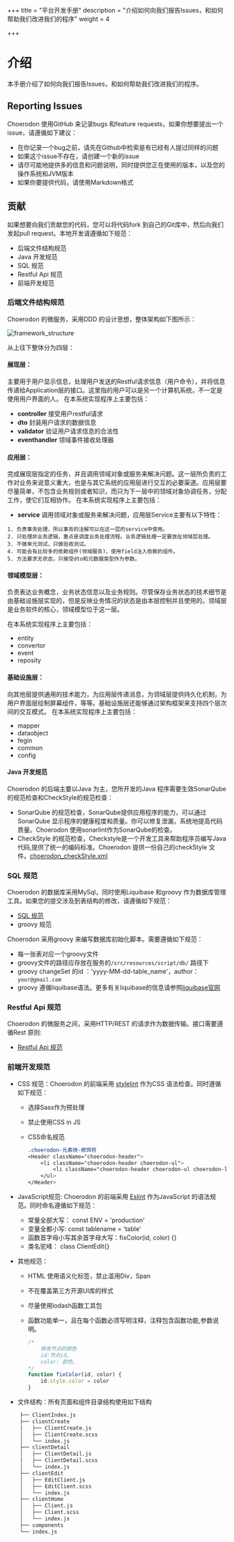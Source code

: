+++
title = "平台开发手册"
description = "介绍如何向我们报告Issues，和如何帮助我们改进我们的程序"
weight = 4

+++

# 介绍

本手册介绍了如何向我们报告Issues，和如何帮助我们改进我们的程序。

## Reporting Issues

Choerodon 使用GitHub 来记录bugs 和feature requests，如果你想要提出一个issue，请遵循如下建议：

* 在你记录一个bug之前，请先在Github中检索是有已经有人提过同样的问题
* 如果这个issue不存在，请创建一个新的issue
* 请尽可能地提供多的信息和问题说明，同时提供您正在使用的版本，以及您的操作系统和JVM版本
* 如果你要提供代码，请使用Markdown格式

## 贡献

如果想要向我们贡献您的代码，您可以将代码fork 到自己的Git库中，然后向我们发起pull request。本地开发请遵循如下规范：

* 后端文件结构规范
* Java 开发规范
* SQL 规范
* Restful Api 规范
* 前端开发规范

### 后端文件结构规范

Choerodon 的微服务，采用DDD 的设计思想，整体架构如下图所示：

![framework_structure](/cimg/framework_structure.jpg)

从上往下整体分为四层：

#### 展现层：
主要用于用户显示信息，处理用户发送的Restful请求信息（用户命令），并将信息传递给Application层的接口。这里指的用户可以是另一个计算机系统，不一定是使用用户界面的人。
在本系统实现程序上主要包括：

- **controller**  接受用户restful请求
- **dto** 封装用户请求的数据信息
- **validator** 验证用户请求信息的合法性
- **eventhandler** 领域事件接收处理器

#### 应用层：
完成展现层指定的任务，并且调用领域对象或服务来解决问题。这一层所负责的工作对业务来说意义重大，也是与其它系统的应用层进行交互的必要渠道。应用层要尽量简单，不包含业务规则或者知识，而只为下一层中的领域对象协调任务，分配工作，使它们互相协作。
在本系统实现程序上主要包括：

- **service**  调用领域对象或服务来解决问题，应用层Service主要有以下特性：

```
1. 负责事务处理，所以事务的注解可以在这一层的service中使用。
2. 只处理非业务逻辑，重点是调度业务处理流程。业务逻辑处理一定要放在领域层处理。
3. 不做单元测试，只做验收测试。
4. 可能会有比较多的依赖组件(领域服务)，使用field注入依赖的组件。
5. 方法要求无状态，只接受dto和元数据类型作为参数。
```

#### 领域模型层：

负责表达业务概念，业务状态信息以及业务规则。尽管保存业务状态的技术细节是由基础设施层实现的，但是反映业务情况的状态是由本层控制并且使用的。领域层是业务软件的核心，领域模型位于这一层。

在本系统实现程序上主要包括：
- entity
- convertor
- event
- reposity

#### 基础设施层：
向其他层提供通用的技术能力，为应用层传递消息，为领域层提供持久化机制，为用户界面层绘制屏幕组件，等等。基础设施层还能够通过架构框架来支持四个层次间的交互模式。
在本系统实现程序上主要包括：
- mapper
- dataobject
- fegin
- common
- config

#### Java 开发规范

Choerodon 的后端主要以Java 为主，您所开发的Java 程序需要生效SonarQube的规范检查和CheckStyle的规范检查：

* SonarQube 的规范检查，SonarQube提供应用程序的能力，可以通过SonarQube 显示程序的健康程度和质量。你可以修复泄漏，系统地提高代码质量。Choerodon 使用sonarlint作为SonarQube的检查。
* CheckStyle 的规范检查，Checkstyle是一个开发工具来帮助程序员编写Java代码,提供了统一的编码标准。Choerodon 提供一份自己的checkStyle 文件。[choerodon_checkStyle.xml](./choerodon_checks.xml)

### SQL 规范

Choerodon 的数据库采用MySql，同时使用Liquibase 和groovy 作为数据库管理工具。如果您的提交涉及到表结构的修改，请遵循如下规范：

* [SQL 规范](./sql)
* groovy 规范

Choerodon 采用groovy 来编写数据库初始化脚本。需要遵循如下规范：

* 每一张表对应一个groovy文件
* groovy文件的路径应存放在服务的`/src/resources/script/db/` 路径下
* groovy changeSet 的id ：'yyyy-MM-dd-table_name'，author：`your@gmail.com`
* groovy 遵循liquibase语法。更多有关liquibase的信息请参照[liquibase官网](http://www.liquibase.org/)

### Restful Api 规范

Choerodon 的微服务之间，采用HTTP/REST 的请求作为数据传输。接口需要遵循Rest 原则:

* [Restful Api 规范](./restful)

### 前端开发规范

* CSS 规范：Choerodon 的前端采用 [stylelint](https://github.com/stylelint/stylelint-config-standard) 作为CSS 语法检查。同时遵循如下规范：
    * 选择Sass作为预处理
    * 禁止使用CSS in JS
    * CSS命名规范

        ``` CSS
        .choerodon-元素块-修饰符
        <Header className="choerodon-header">
            <li className="choerodon-header choerodon-ul">
                <li className="choerodon-header choerodon-ul choerodon-li-lg">test</li>
            </ul>
        </Header>
        ```

* JavaScript规范: Choerodon 的前端采用 [Eslint](https://eslint.org) 作为JavaScript 的语法规范。同时命名遵循如下规范：
    * 常量全部大写： const ENV = 'production'
    * 变量全都小写: const tablename = 'table'
    * 函数首字母小写其余首字母大写：fixColor(id, color) {}
    * 类名驼峰： class ClientEdit{}

* 其他规范：
    * HTML 使用语义化标签，禁止滥用Div，Span
    * 不在覆盖第三方开源UI库的样式
    * 尽量使用lodash函数工具包
    * 函数功能单一，且在每个函数必须写明注释，注释包含函数功能,参数说明。 

        ``` javascript
        /*
            修改节点的颜色
            id:节点id,
            color: 颜色,
        */
        function fixColor(id, color) {
            id.style.color = color
        }
        ```

* 文件结构：所有页面和组件目录结构使用如下结构
``` bash
    ├── ClientIndex.js
    ├── clientCreate
    │   ├── ClientCreate.js
    │   ├── ClientCreate.scss
    │   └── index.js
    ├── clientDetail
    │   ├── ClientDetail.js
    │   ├── ClientDetail.scss
    │   └── index.js
    ├── clientEdit
    │   ├── EditClient.js
    │   ├── EditClient.scss
    │   └── index.js
    ├── clientHome
    │   ├── Client.js
    │   ├── Client.scss
    │   └── index.js
    ├── components
    └── index.js
```